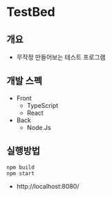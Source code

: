 # TestBed



## 개요

* 무작정 만들어보는 테스트 프로그램

## 개발 스펙

* Front 
  * TypeScript
  * React
* Back
  * Node.Js

## 실행방법

```
npm build
npm start
```

* http://localhost:8080/
